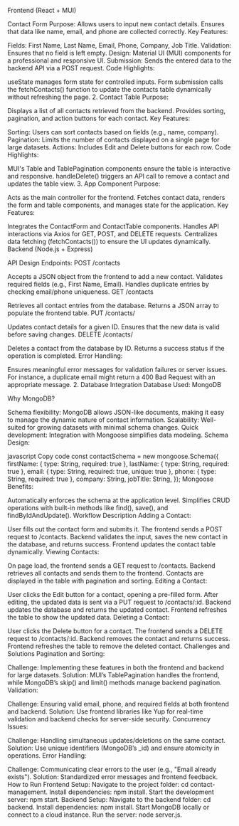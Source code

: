 Frontend (React + MUI)

Contact Form Purpose:
Allows users to input new contact details. Ensures that data like name, email, and phone are collected correctly. Key Features:

Fields: First Name, Last Name, Email, Phone, Company, Job Title. Validation: Ensures that no field is left empty. Design: Material UI (MUI) components for a professional and responsive UI. Submission: Sends the entered data to the backend API via a POST request. Code Highlights:

useState manages form state for controlled inputs. Form submission calls the fetchContacts() function to update the contacts table dynamically without refreshing the page. 2. Contact Table Purpose:

Displays a list of all contacts retrieved from the backend. Provides sorting, pagination, and action buttons for each contact. Key Features:

Sorting: Users can sort contacts based on fields (e.g., name, company). Pagination: Limits the number of contacts displayed on a single page for large datasets. Actions: Includes Edit and Delete buttons for each row. Code Highlights:

MUI's Table and TablePagination components ensure the table is interactive and responsive. handleDelete() triggers an API call to remove a contact and updates the table view. 3. App Component Purpose:

Acts as the main controller for the frontend. Fetches contact data, renders the form and table components, and manages state for the application. Key Features:

Integrates the ContactForm and ContactTable components. Handles API interactions via Axios for GET, POST, and DELETE requests. Centralizes data fetching (fetchContacts()) to ensure the UI updates dynamically. Backend (Node.js + Express)

API Design Endpoints:
POST /contacts

Accepts a JSON object from the frontend to add a new contact. Validates required fields (e.g., First Name, Email). Handles duplicate entries by checking email/phone uniqueness. GET /contacts

Retrieves all contact entries from the database. Returns a JSON array to populate the frontend table. PUT /contacts/

Updates contact details for a given ID. Ensures that the new data is valid before saving changes. DELETE /contacts/

Deletes a contact from the database by ID. Returns a success status if the operation is completed. Error Handling:

Ensures meaningful error messages for validation failures or server issues. For instance, a duplicate email might return a 400 Bad Request with an appropriate message. 2. Database Integration Database Used: MongoDB

Why MongoDB?

Schema flexibility: MongoDB allows JSON-like documents, making it easy to manage the dynamic nature of contact information. Scalability: Well-suited for growing datasets with minimal schema changes. Quick development: Integration with Mongoose simplifies data modeling. Schema Design:

javascript Copy code const contactSchema = new mongoose.Schema({ firstName: { type: String, required: true }, lastName: { type: String, required: true }, email: { type: String, required: true, unique: true }, phone: { type: String, required: true }, company: String, jobTitle: String, }); Mongoose Benefits:

Automatically enforces the schema at the application level. Simplifies CRUD operations with built-in methods like find(), save(), and findByIdAndUpdate(). Workflow Description Adding a Contact:

User fills out the contact form and submits it. The frontend sends a POST request to /contacts. Backend validates the input, saves the new contact in the database, and returns success. Frontend updates the contact table dynamically. Viewing Contacts:

On page load, the frontend sends a GET request to /contacts. Backend retrieves all contacts and sends them to the frontend. Contacts are displayed in the table with pagination and sorting. Editing a Contact:

User clicks the Edit button for a contact, opening a pre-filled form. After editing, the updated data is sent via a PUT request to /contacts/:id. Backend updates the database and returns the updated contact. Frontend refreshes the table to show the updated data. Deleting a Contact:

User clicks the Delete button for a contact. The frontend sends a DELETE request to /contacts/:id. Backend removes the contact and returns success. Frontend refreshes the table to remove the deleted contact. Challenges and Solutions Pagination and Sorting:

Challenge: Implementing these features in both the frontend and backend for large datasets. Solution: MUI’s TablePagination handles the frontend, while MongoDB’s skip() and limit() methods manage backend pagination. Validation:

Challenge: Ensuring valid email, phone, and required fields at both frontend and backend. Solution: Use frontend libraries like Yup for real-time validation and backend checks for server-side security. Concurrency Issues:

Challenge: Handling simultaneous updates/deletions on the same contact. Solution: Use unique identifiers (MongoDB’s _id) and ensure atomicity in operations. Error Handling:

Challenge: Communicating clear errors to the user (e.g., "Email already exists"). Solution: Standardized error messages and frontend feedback. How to Run Frontend Setup: Navigate to the project folder: cd contact-management. Install dependencies: npm install. Start the development server: npm start. Backend Setup: Navigate to the backend folder: cd backend. Install dependencies: npm install. Start MongoDB locally or connect to a cloud instance. Run the server: node server.js.
